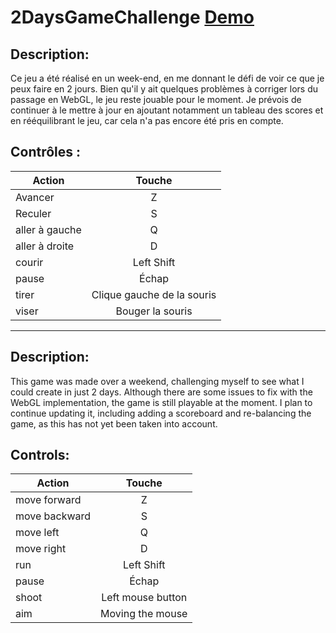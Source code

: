 # 2DaysGameChallenge [Demo](https://bluestonered.github.io/2DaysGameChallenge/)

## Description:

Ce jeu a été réalisé en un week-end, en me donnant le défi de voir ce que je peux faire en 2 jours. Bien qu'il y ait quelques problèmes à corriger lors du passage en WebGL, le jeu reste jouable pour le moment. Je prévois de continuer à le mettre à jour en ajoutant notamment un tableau des scores et en rééquilibrant le jeu, car cela n'a pas encore été pris en compte.

## Contrôles :

| Action        | Touche        |
| ------------- |:-------------:|
| Avancer       | Z             |
| Reculer       | S             |
| aller à gauche      | Q             |
| aller à droite      | D             |
| courir      | Left Shift             |
| pause      | Échap           |
|tirer|Clique gauche de la souris|
|viser|Bouger la souris|

___

## Description:

This game was made over a weekend, challenging myself to see what I could create in just 2 days. Although there are some issues to fix with the WebGL implementation, the game is still playable at the moment. I plan to continue updating it, including adding a scoreboard and re-balancing the game, as this has not yet been taken into account.


## Controls:

| Action        | Touche        |
| ------------- |:-------------:|
| move forward       | Z             |
| move backward       | S             |
| move left      | Q             |
| move right     | D             |
| run      | Left Shift             |
| pause      | Échap          |
|shoot|Left mouse button|
|aim|Moving the mouse|
